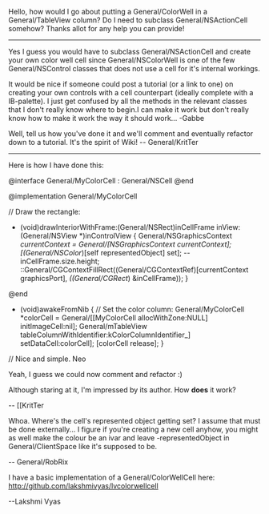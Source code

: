 Hello, how would I go about putting a General/ColorWell in a General/TableView column? Do I need to subclass General/NSActionCell somehow? Thanks allot for any help you can provide!

----

Yes I guess you would have to subclass General/NSActionCell and create your own color well cell since General/NSColorWell is one of the few General/NSControl classes that does not use a cell for it's internal workings. 

It would be nice if someone could post a tutorial (or a link to one) on creating your own controls with a cell counterpart (ideally complete with a IB-palette). I just get confused by all the methods in the relevant classes that I don't really know where to begin.I can make it work but don't really know how to make it work the way it should work... -Gabbe

Well, tell us how you've done it and we'll comment and eventually refactor down to a tutorial. It's the spirit of Wiki! -- General/KritTer

----

Here is how I have done this:
    

@interface General/MyColorCell : General/NSCell
@end

@implementation General/MyColorCell

// Draw the rectangle:
- (void)drawInteriorWithFrame:(General/NSRect)inCellFrame
                       inView:(General/NSView *)inControlView
{
    General/NSGraphicsContext *currentContext
            = General/[NSGraphicsContext currentContext];
    [(General/NSColor*)[self representedObject] set];
    --inCellFrame.size.height;
    ::General/CGContextFillRect((General/CGContextRef)[currentContext graphicsPort],
                        *((General/CGRect*) &inCellFrame));
}

@end

- (void)awakeFromNib
{
    // Set the color column:
    General/MyColorCell *colorCell = General/[[MyColorCell allocWithZone:NULL]
                                  initImageCell:nil];
    General/mTableView tableColumnWithIdentifier:kColorColumnIdentifier_]
            setDataCell:colorCell];
    [colorCell release];
}

// Nice and simple. Neo

Yeah, I guess we could now comment and refactor :)

Although staring at it, I'm impressed by its author. How **does** it work?

-- [[KritTer

Whoa. Where's the cell's represented object getting set? I assume that must be done externally... I figure if you're creating a new cell anyhow, you might as well make the colour be an ivar and leave -representedObject in General/ClientSpace like it's supposed to be.

-- General/RobRix

I have a basic implementation of a General/ColorWellCell here: http://github.com/lakshmivyas/lvcolorwellcell

--Lakshmi Vyas